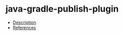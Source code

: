 # java-gradle-publish-plugin

- [Description](https://github.com/bakdata/ci-templates/tree/main/docs/descriptions/actions/java-gradle-publish-plugin)
- [References](https://github.com/bakdata/ci-templates/tree/main/docs/references/actions/java-gradle-publish-plugin)
